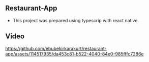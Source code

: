 ## Restaurant-App
- This project was prepared using typescrip with react native.

## Video
https://github.com/ebubekirkarakurt/restaurant-app/assets/114517935/da453c81-b522-4040-84e0-985fffc7286e

